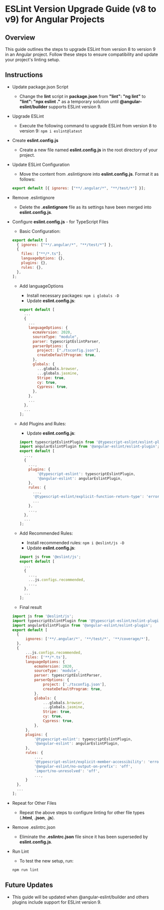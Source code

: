 # ESLint Version Upgrade Guide (v8 to v9) for Angular Projects

## Overview

This guide outlines the steps to upgrade ESLint from version 8 to version 9 in an Angular project. Follow these steps to ensure compatibility and update your project's linting setup.

## Instructions

- Update package.json Script
  - Change the **lint** script in **package.json** from **"lint": "ng lint"** to **"lint": "npx eslint ."** as a temporary solution until **@angular-eslint/builder** supports ESLint version 9.
- Upgrade ESLint
  - Execute the following command to upgrade ESLint from version 8 to version 9:
    `npm i eslint@latest`
- Create **eslint.config.js**
  - Create a new file named **eslint.config.js** in the root directory of your project.
- Update ESLint Configuration
  - Move the content from .eslintignore into **eslint.config.js**. Format it as follows:
  ```javascript
  export default [{ ignores: ["**/.angular/*", "**/test/*"] }];
  ```
- Remove .eslintignore
  - Delete the **.eslintignore** file as its settings have been merged into **eslint.config.js**.
- Configure **eslint.config.js** - for TypeScript Files

  - Basic Configuration:

  ```javascript
  export default [
    { ignores: ["**/.angular/*", "**/test/*"] },
    {
      files: ["**/*.ts"],
      languageOptions: {},
      plugins: {},
      rules: {},
    },
  ];
  ```

  - Add languageOptions

    - Install necessary packages:
      `npm i globals -D`
    - Update **eslint.config.js**:

    ```javascript
    export default [
      ...
      {
        ...
        languageOptions: {
          ecmaVersion: 2020,
          sourceType: "module",
          parser: typescriptEslintParser,
          parserOptions: {
            project: ["./tsconfig.json"],
            createDefaultProgram: true,
          },
          globals: {
            ...globals.browser,
            ...globals.jasmine,
            Stripe: true,
            cy: true,
            Cypress: true,
          },
        },
        ...
      },
      ...
    ];
    ```

  - Add Plugins and Rules:

    - Update **eslint.config.js**:

    ```javascript
    import typescriptEslintPlugin from '@typescript-eslint/eslint-plugin';
    import angularEslintPlugin from '@angular-eslint/eslint-plugin';
    export default [
      ...,
      {
        ...,
        plugins: {
            '@typescript-eslint': typescriptEslintPlugin,
            '@angular-eslint': angularEslintPlugin,
        },
        rules: {
          ...,
          '@typescript-eslint/explicit-function-return-type': 'error',
          ...
        },
        ...,
      },
      ...
    ];
    ```

  - Add Recommended Rules:

    - Install recommended rules:
      `npm i @eslint/js -D`
    - Update **eslint.config.js**:

    ```javascript
    import js from '@eslint/js';
    export default [
      ...
      {
        ...,
        ...js.configs.recommended,
        ...,
      },
      ...
    ];
    ```

  - Final result

  ```javascript
  import js from '@eslint/js';
  import typescriptEslintPlugin from '@typescript-eslint/eslint-plugin';
  import angularEslintPlugin from '@angular-eslint/eslint-plugin';
  export default [
    {
        ignores: ['**/.angular/*', '**/test/*', '**/coverage/*'],
    },
    {
        ...js.configs.recommended,
        files: ['**/*.ts'],
        languageOptions: {
            ecmaVersion: 2020,
            sourceType: 'module',
            parser: typescriptEslintParser,
            parserOptions: {
                project: ['./tsconfig.json'],
                createDefaultProgram: true,
            },
            globals: {
                ...globals.browser,
                ...globals.jasmine,
                Stripe: true,
                cy: true,
                Cypress: true,
            },
        },
        plugins: {
            '@typescript-eslint': typescriptEslintPlugin,
            '@angular-eslint': angularEslintPlugin,
        },
        rules: {
            ...,
            '@typescript-eslint/explicit-member-accessibility': 'error',
            '@angular-eslint/no-output-on-prefix': 'off',
            'import/no-unresolved': 'off',
            ...,
        }
    },
    ...
  ];
  ```

- Repeat for Other Files
  - Repeat the above steps to configure linting for other file types (**.html**, **.json**, **.js**).
- Remove .eslintrc.json
  - Eliminate the **.eslintrc.json** file since it has been superseded by **eslint.config.js**.
- Run Lint

  - To test the new setup, run:

  ```javascript
  npm run lint

  ```

## Future Updates

- This guide will be updated when @angular-eslint/builder and others plugins include support for ESLint version 9.
